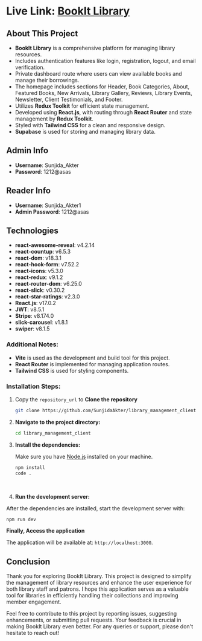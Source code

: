 # Live Link: [BookIt Library](https://bookit-library.netlify.app/)

## About This Project
* **BookIt Library** is a comprehensive platform for managing library resources.
* Includes authentication features like login, registration, logout, and email verification.
* Private dashboard route where users can view available books and manage their borrowings.
* The homepage includes sections for Header, Book Categories, About, Featured Books, New Arrivals, Library Gallery, Reviews, Library Events, Newsletter, Client Testimonials, and Footer.
* Utilizes **Redux Toolkit** for efficient state management.
* Developed using **React.js**, with routing through **React Router** and state management by **Redux Toolkit**.
* Styled with **Tailwind CSS** for a clean and responsive design.
* **Supabase** is used for storing and managing library data.

## Admin Info
* **Username**: Sunjida_Akter
* **Password**: 1212@asas

  
## Reader Info
* **Username**: Sunjida_Akter1
* **Admin Password**: 1212@asas

## Technologies
- **react-awesome-reveal**: v4.2.14
- **react-countup**: v6.5.3
- **react-dom**: v18.3.1
- **react-hook-form**: v7.52.2
- **react-icons**: v5.3.0
- **react-redux**: v9.1.2
- **react-router-dom**: v6.25.0
- **react-slick**: v0.30.2
- **react-star-ratings**: v2.3.0
- **React.js**: v17.0.2
- **JWT**: v8.5.1
- **Stripe**: v8.174.0
- **slick-carousel**: v1.8.1
- **swiper**: v8.1.5


### Additional Notes:

- **Vite** is used as the development and build tool for this project.
- **React Router** is implemented for managing application routes.
- **Tailwind CSS** is used for styling components.


### Installation Steps:

1. Copy the `repository_url` to **Clone the repository**

   ```bash
   git clone https://github.com/SunjidaAkter/library_management_client.git
   ```

2. **Navigate to the project directory:**

   ```bash
   cd library_management_client
   ```

3. **Install the dependencies:**

   Make sure you have [Node.js](https://nodejs.org/) installed on your machine.

   ```bash
   npm install
   code .
   ```

<br>

4. **Run the development server:**

After the dependencies are installed, start the development server with:

```bash
npm run dev
```

**Finally, Access the application**

The application will be available at: `http://localhost:3000`.



## Conclusion

Thank you for exploring BookIt Library. This project is designed to simplify the management of library resources and enhance the user experience for both library staff and patrons. I hope this application serves as a valuable tool for libraries in efficiently handling their collections and improving member engagement.

Feel free to contribute to this project by reporting issues, suggesting enhancements, or submitting pull requests. Your feedback is crucial in making BookIt Library even better. For any queries or support, please don't hesitate to reach out!
